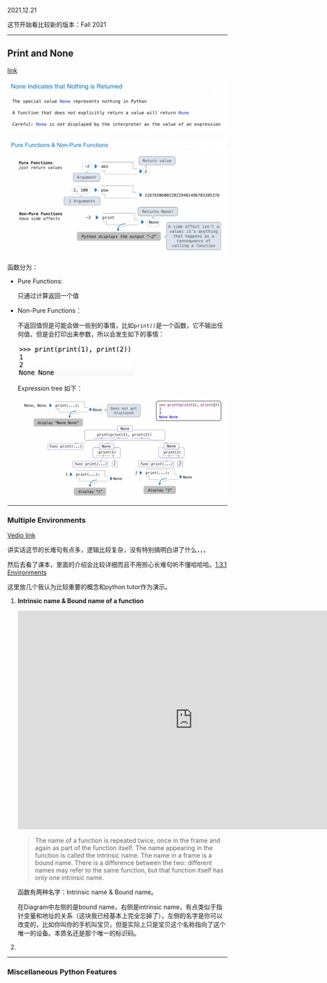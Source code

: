 2021.12.21

这节开始看比较新的版本：Fall 2021

---

## **Print and None**

[link](https://www.youtube.com/watch?v=jNYc5Gdwo3c&list=PL6BsET-8jgYWpnJAjl-O8v-xfp5Vf3zkS&index=2)

![](../../CS61A.assets/13.png)

![](../../CS61A.assets/14.png)

函数分为：

* Pure Functions: 
  
    只通过计算返回一个值

* Non-Pure Functions： 
        
    不返回值但是可能会做一些别的事情，比如`print()`是一个函数，它不输出任何值，但是会打印出来参数，所以会发生如下的事情：

    ![](../../CS61A.assets/15.png)

    Expression tree 如下：

    ![](../../CS61A.assets/16.png)

---

### **Multiple Environments**

[Vedio link](https://www.youtube.com/watch?v=IPec2A7j2bY&list=PL6BsET-8jgYWpnJAjl-O8v-xfp5Vf3zkS&index=3)

讲实话这节的长难句有点多，逻辑比较复杂，没有特别搞明白讲了什么，，，

然后去看了课本，里面的介绍会比较详细而且不用担心长难句听不懂哈哈哈。[1.3.1   Environments](http://composingprograms.com/pages/13-defining-new-functions.html#environments)

这里放几个我认为比较重要的概念和python tutor作为演示。

1. **Intrinsic name & Bound name of a function**

    <iframe width="800" height="500" frameborder="0" src="https://pythontutor.com/iframe-embed.html#code=f%20%3D%20max%0Amax%20%3D%203%0Aresult%20%3D%20f%282,%203,%204%29%0Amax%281,%202%29%20%20%23%20Causes%20an%20error&codeDivHeight=400&codeDivWidth=350&cumulative=true&curInstr=0&origin=composingprograms.js&py=3&rawInputLstJSON=%5B%5D"> </iframe>

    >The name of a function is repeated twice, once in the frame and again as part of the function itself. The name appearing in the function is called the intrinsic name. The name in a frame is a bound name. There is a difference between the two: different names may refer to the same function, but that function itself has only one intrinsic name.

    函数有两种名字：Intrinsic name & Bound name。

    在Diagram中左侧的是bound name，右侧是intrinsic name，有点类似于指针变量和地址的关系（这块我已经基本上完全忘掉了），左侧的名字是你可以改变的，比如你叫你的手机叫宝贝，但是实际上只是宝贝这个名称指向了这个唯一的设备。本质名还是那个唯一的标识码。

2. 

---

### **Miscellaneous Python Features**

